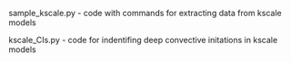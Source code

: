 sample_kscale.py - code with commands for extracting data from kscale models

kscale_CIs.py - code for indentifing deep convective initations in kscale models 
